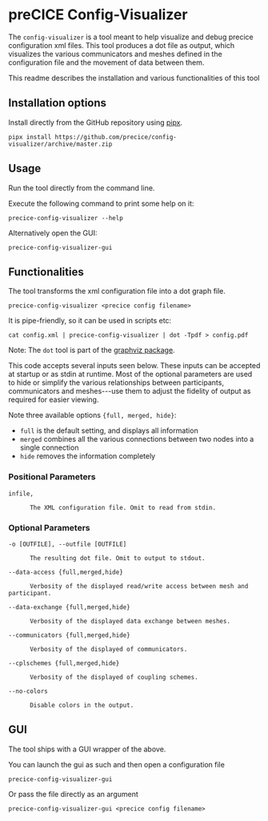 # preCICE Config-Visualizer

The `config-visualizer` is a tool meant to help visualize and debug precice configuration xml files. This tool produces a dot file as output, which visualizes the various communicators and meshes defined in the configuration file and the movement of data between them.

This readme describes the installation and various functionalities of this tool

## Installation options

Install directly from the GitHub repository using [pipx](https://pipx.pypa.io/stable/).

```
pipx install https://github.com/precice/config-visualizer/archive/master.zip
```

## Usage

Run the tool directly from the command line.

Execute the following command to print some help on it:
```
precice-config-visualizer --help
```

Alternatively open the GUI:
```
precice-config-visualizer-gui
```

## Functionalities

The tool transforms the xml configuration file into a dot graph file.
```
precice-config-visualizer <precice config filename>
```

It is pipe-friendly, so it can be used in scripts etc:
```
cat config.xml | precice-config-visualizer | dot -Tpdf > config.pdf
```

Note: The `dot` tool is part of the [graphviz package](https://www.ubuntuupdates.org/package/core/groovy/universe/base/graphviz).

This code accepts several inputs seen below. These inputs can be accepted at startup or as stdin at runtime. Most of the optional parameters are used to hide or simplify the various relationships between participants, communicators and meshes---use them to adjust the fidelity of output as required for easier viewing.

 Note three available options `{full, merged, hide}`:
 - `full` is the default setting, and displays all information
 - `merged` combines all the various connections between two nodes into a single connection
 - `hide` removes the information completely

  ### Positional Parameters
  ```
  infile,
  ```
          The XML configuration file. Omit to read from stdin.


  ### Optional Parameters
  ```
  -o [OUTFILE], --outfile [OUTFILE]
  ```
          The resulting dot file. Omit to output to stdout.

  ```
  --data-access {full,merged,hide}
  ```
          Verbosity of the displayed read/write access between mesh and participant.

  ```
  --data-exchange {full,merged,hide}
  ```
          Verbosity of the displayed data exchange between meshes.
  ```
  --communicators {full,merged,hide}
  ```
          Verbosity of the displayed of communicators.
  ```
  --cplschemes {full,merged,hide}
  ```
          Verbosity of the displayed of coupling schemes.
  ```
  --no-colors
  ```
          Disable colors in the output.

## GUI

The tool ships with a GUI wrapper of the above.

You can launch the gui as such and then open a configuration file
```
precice-config-visualizer-gui
```

Or pass the file directly as an argument
```
precice-config-visualizer-gui <precice config filename>
```
